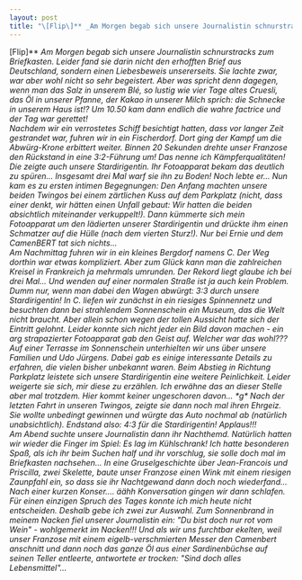 ```yaml
---
layout: post
title: "\[Flip\]** _Am Morgen begab sich unsere Journalistin schnurstracks zum Briefkasten."
---
```


\[Flip\]** _Am Morgen begab sich unsere Journalistin schnurstracks zum Briefkasten. Leider fand sie darin nicht den erhofften Brief aus Deutschland, sondern einen Liebesbeweis unsererseits. Sie lachte zwar, war aber wohl nicht so sehr begeistert. Aber was spricht denn dagegen, wenn man das Salz in unserem Blé, so lustig wie vier Tage altes Cruesli, das Öl in unserer Pfanne, der Kakao in unserer Milch sprich: die Schnecke in unserem Haus ist!? Um 10.50 kam dann endlich die wahre factrice und der Tag war gerettet!  
Nachdem wir ein verrostetes Schiff besichtigt hatten, dass vor langer Zeit gestrandet war, fuhren wir in ein Fischerdorf. Dort ging der Kampf um die Abwürg-Krone erbittert weiter. Binnen 20 Sekunden drehte unser Franzose den Rückstand in eine 3:2-Führung um! Das nenne ich Kämpferqualitäten! Die zeigte auch unsere Stardirigentin. Ihr Fotoapparat bekam das deutlich zu spüren... Insgesamt drei Mal warf sie ihn zu Boden! Noch lebte er... Nun kam es zu ersten intimen Begegnungen: Den Anfang machten unsere beiden Twingos bei einem zärtlichen Kuss auf dem Parkplatz (nicht, dass einer denkt, wir hätten einen Unfall gebaut: Wir hatten die beiden absichtlich miteinander verkuppelt!). Dann kümmerte sich mein Fotoapparat um den lädierten unserer Stardirigentin und drückte ihm einen Schmatzer auf die Hülle (nach dem vierten Sturz!). Nur bei Ernie und dem CamenBERT tat sich nichts...  
Am Nachmittag fuhren wir in ein kleines Bergdorf namens C. Der Weg dorthin war etwas kompliziert. Aber zum Glück kann man die zahlreichen Kreisel in Frankreich ja mehrmals umrunden. Der Rekord liegt glaube ich bei drei Mal... Und wenden auf einer normalen Straße ist ja auch kein Problem. Dumm nur, wenn man dabei den Wagen abwürgt: 3:3 durch unsere Stardirigentin! In C. liefen wir zunächst in ein riesiges Spinnennetz und besuchten dann bei strahlendem Sonnenschein ein Museum, das die Welt nicht braucht. Aber allein schon wegen der tollen Aussicht hatte sich der Eintritt gelohnt. Leider konnte sich nicht jeder ein Bild davon machen - ein arg strapazierter Fotoapparat gab den Geist auf. Welcher war das wohl??? Auf einer Terrasse im Sonnenschein unterhielten wir uns über unsere Familien und Udo Jürgens. Dabei gab es einige interessante Details zu erfahren, die vielen bisher unbekannt waren. Beim Abstieg in Richtung Parkplatz leistete sich unsere Stardirigentin eine weitere Peinlichkeit. Leider weigerte sie sich, mir diese zu erzählen. Ich erwähne das an dieser Stelle aber mal trotzdem. Hier kommt keiner ungeschoren davon... \*g\* Nach der letzten Fahrt in unseren Twingos, zeigte sie dann noch mal ihren Ehrgeiz. Sie wollte unbedingt gewinnen und würgte das Auto nochmal ab (natürlich unabsichtlich). Endstand also: 4:3 für die Stardirigentin! Applaus!!!  
Am Abend suchte unsere Journalistin dann ihr Nachthemd. Natürlich hatten wir wieder die Finger im Spiel: Es lag im Kühlschrank! Ich hatte besonderen Spaß, als ich ihr beim Suchen half und ihr vorschlug, sie solle doch mal im Briefkasten nachsehen... In eine Gruselgeschichte über Jean-Francois und Priscilla, zwei Skelette, baute unser Franzose einen Wink mit einem riesigen Zaunpfahl ein, so dass sie ihr Nachtgewand dann doch noch wiederfand... Nach einer kurzen Konser.... äähh Konversation gingen wir dann schlafen.  
Für einen einzigen Spruch des Tages konnte ich mich heute nicht entscheiden. Deshalb gebe ich zwei zur Auswahl. Zum Sonnenbrand in meinem Nacken fiel unserer Journalistin ein: "Du bist doch nur rot vom Wein" - wohlgemerkt im Nacken!!! Und als wir uns furchtbar ekelten, weil unser Franzose mit einem eigelb-verschmierten Messer den Camenbert anschnitt und dann noch das ganze Öl aus einer Sardinenbüchse auf seinen Teller entleerte, antwortete er trocken: "Sind doch alles Lebensmittel"..._
